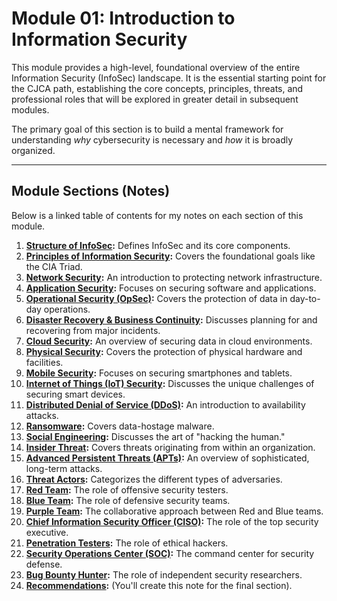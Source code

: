 # Module 01: Introduction to Information Security

This module provides a high-level, foundational overview of the entire Information Security (InfoSec) landscape. It is the essential starting point for the CJCA path, establishing the core concepts, principles, threats, and professional roles that will be explored in greater detail in subsequent modules.

The primary goal of this section is to build a mental framework for understanding *why* cybersecurity is necessary and *how* it is broadly organized.

---

## Module Sections (Notes)

Below is a linked table of contents for my notes on each section of this module.

1.  **[Structure of InfoSec](./01-structure-of-infosec.md):** Defines InfoSec and its core components.
2.  **[Principles of Information Security](./02-principles-of-information-security.md):** Covers the foundational goals like the CIA Triad.
3.  **[Network Security](./03-network-security.md):** An introduction to protecting network infrastructure.
4.  **[Application Security](./04-application-security.md):** Focuses on securing software and applications.
5.  **[Operational Security (OpSec)](./05-operational-security.md):** Covers the protection of data in day-to-day operations.
6.  **[Disaster Recovery & Business Continuity](./06-disaster-recovery-and-business-continuity.md):** Discusses planning for and recovering from major incidents.
7.  **[Cloud Security](./07-cloud-security.md):** An overview of securing data in cloud environments.
8.  **[Physical Security](./08-physical-security.md):** Covers the protection of physical hardware and facilities.
9.  **[Mobile Security](./09-mobile-security.md):** Focuses on securing smartphones and tablets.
10. **[Internet of Things (IoT) Security](./10-internet-of-things-security.md):** Discusses the unique challenges of securing smart devices.
11. **[Distributed Denial of Service (DDoS)](./11-distributed-denial-of-service.md):** An introduction to availability attacks.
12. **[Ransomware](./12-ransomware.md):** Covers data-hostage malware.
13. **[Social Engineering](./13-social-engineering.md):** Discusses the art of "hacking the human."
14. **[Insider Threat](./14-insider-threat.md):** Covers threats originating from within an organization.
15. **[Advanced Persistent Threats (APTs)](./15-advanced-persistent-threats.md):** An overview of sophisticated, long-term attacks.
16. **[Threat Actors](./16-threat-actors.md):** Categorizes the different types of adversaries.
17. **[Red Team](./17-red-team.md):** The role of offensive security testers.
18. **[Blue Team](./18-blue-team.md):** The role of defensive security teams.
19. **[Purple Team](./19-purple-team.md):** The collaborative approach between Red and Blue teams.
20. **[Chief Information Security Officer (CISO)](./20-chief-information-security-officer.md):** The role of the top security executive.
21. **[Penetration Testers](./21-penetration-testers.md):** The role of ethical hackers.
22. **[Security Operations Center (SOC)](./22-security-operations-center.md):** The command center for security defense.
23. **[Bug Bounty Hunter](./23-bug-bounty-hunter.md):** The role of independent security researchers.
24. **[Recommendations](./24-recommendations.md):** (You'll create this note for the final section).
